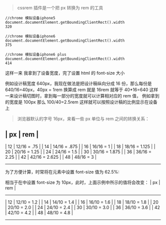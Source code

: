 > cssrem 插件是一个把 px 转换为 rem 的工具

```
//chrome 模拟设备iphone5
document.documentElement.getBoundingClientRect().width
320

//chrome 模拟设备iphone6
document.documentElement.getBoundingClientRect().width
375

//chrome 模拟设备iphone6 plus
document.documentElement.getBoundingClientRect().width
414

```

这样一来 我拿到了设备宽度，完了设置 html 的 font-size 大小

例如设计稿宽度 640px，我现在做法是把设计稿纵向分成 16 份，那么每份是 640/16=40px，40px = 1rem
换算成 rem 就是 16rem 就等于 40\*16=640 这样一来设计稿切图时，拿到每一部分的宽度就可以计算相对应的 rem 值，
例如拿到的宽度是 100px 那么 100/40=2.5rem 这样就可以按照设计稿的比例显示在设备上

> 浏览器默认的字号 16px，来看一些 px 单位与 rem 之间的转换关系：

## | px | rem |

| 12 | 12/16 = .75 |
| 14 | 14/16 = .875 |
| 16 | 16/16 = 1 |
| 18 | 18/16 = 1.125 |
| 20 | 20/16 = 1.25 |
| 24 | 24/16 = 1.5 |
| 30 | 30/16 = 1.875 |
| 36 | 36/16 = 2.25 |
| 42 | 42/16 = 2.625 |
| 48 | 48/16 = 3 |

---

为了方便计算，时常将在<html>元素中设置 font-size 值为 62.5%:

相当于在<html>中设置 font-size 为 10px，此时，上面示例中所示的值将会改变：
| px | rem |

---

| 12 | 12/10 = 1.2 |
| 14 | 14/10 = 1.4 |
| 16 | 16/10 = 1.6 |
| 18 | 18/10 = 1.8 |
| 20 | 20/10 = 2.0 |
| 24 | 24/10 = 2.4 |
| 30 | 30/10 = 3.0 |
| 36 | 36/10 = 3.6 |
| 42 | 42/10 = 4.2 |
| 48 | 48/10 = 4.8 |

---
